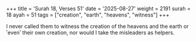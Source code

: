 +++
title = 'Surah 18, Verses 51'
date = '2025-08-27'
weight = 2191
surah = 18
ayah = 51
tags = ["creation", "earth", "heavens", "witness"]
+++

I never called them to witness the creation of the heavens and the earth or ˹even˺ their own creation, nor would I take the misleaders as helpers.